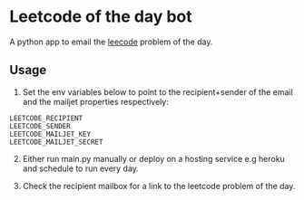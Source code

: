 # Leetcode of the day bot

A python app to email the [leecode](https://leetcode.com ) problem of the day. 

## Usage

1. Set the env variables below to point to the recipient+sender of the email and the mailjet properties respectively:
```
LEETCODE_RECIPIENT
LEETCODE_SENDER
LEETCODE_MAILJET_KEY
LEETCODE_MAILJET_SECRET
```

2. Either run main.py manually or deploy on a hosting service e.g heroku and schedule to run every day.

3. Check the recipient mailbox for a link to the leetcode problem of the day.
